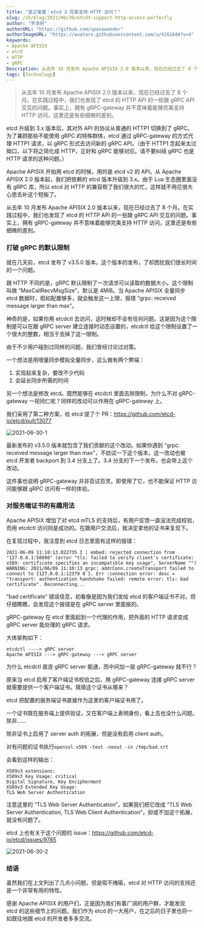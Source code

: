 ```yaml
---
title: "差之毫厘：etcd 3 完美支持 HTTP 访问？"
slug: /zh/blog/2021/06/30/etcd3-support-http-access-perfectly
author: "罗泽轩"
authorURL: "https://github.com/spacewander"
authorImageURL: "https://avatars.githubusercontent.com/u/4161644?v=4"
keywords:
- Apache APISIX
- etcd
- HTTP
- gRPC
Description: 从去年 10 月发布 Apache APISIX 2.0 版本以来，现在已经过去了 8 个月。在实践过程中，我们也发现了 etcd 的 HTTP API 的一些跟 gRPC API 交互的问题。事实上，拥有 gRPC-gateway 并不意味着能够完美支持 HTTP 访问，这里还是有些细微的差别。
tags: [Technology]
---
```


> 从去年 10 月发布 Apache APISIX 2.0 版本以来，现在已经过去了 8 个月。在实践过程中，我们也发现了 etcd 的 HTTP API 的一些跟 gRPC API 交互的问题。事实上，拥有 gRPC-gateway 并不意味着能够完美支持 HTTP 访问，这里还是有些细微的差别。

<!--truncate-->

etcd 升级到 3.x 版本后，其对外 API 的协议从普通的 HTTP1 切换到了 gRPC。为了兼顾那些不能使用 gRPC 的特殊群体，etcd 通过 gRPC-gateway 的方式代理 HTTP1 请求，以 gRPC 形式去访问新的 gRPC API。（由于 HTTP1 念起来太过拗口，以下将之简化成 HTTP，正好和 gRPC 能够对应。请不要纠结 gRPC 也是 HTTP 请求的这种问题。）

Apache APISIX 开始用 etcd 的时候，用的是 etcd v2 的 API。从 Apache APISIX 2.0 版本起，我们把依赖的 etcd 版本升级到 3.x。由于 Lua 生态圈里面没有 gRPC 库，所以 etcd 对 HTTP 的兼容帮了我们很大的忙，这样就不用花很大心思去补这个短板了。

从去年 10 月发布 Apache APISIX 2.0 版本以来，现在已经过去了 8 个月。在实践过程中，我们也发现了 etcd 的 HTTP API 的一些跟 gRPC API 交互的问题。事实上，拥有 gRPC-gateway 并不意味着能够完美支持 HTTP 访问，这里还是有些细微的差别。

### 打破 gRPC 的默认限制

就在几天前，etcd 发布了 v3.5.0 版本。这个版本的发布，了却困扰我们很长时间的一个问题。

跟 HTTP 不同的是，gRPC 默认限制了一次请求可以读取的数据大小。这个限制叫做 “MaxCallRecvMsgSize”，默认是 4MiB。当 Apache APISIX 全量同步 etcd 数据时，假如配置够多，就会触发这一上限，报错 “grpc: received message larger than max”。

神奇的是，如果你用 etcdctl 去访问，这时候却不会有任何问题。这是因为这个限制是可以在跟 gRPC server 建立连接时动态设置的，etcdctl 给这个限制设置了一个很大的整数，相当于去掉了这一限制。

由于不少用户碰到过同样的问题，我们曾经讨论过对策。

一个想法是用增量同步模拟全量同步，这么做有两个弊端：

1. 实现起来复杂，要改不少代码
2. 会延长同步所需的时间

另一个想法是修改 etcd。既然能够在 etcdctl 里面去除限制，为什么不对 gRPC-gateway 一视同仁呢？同样的改动可以作用在 gRPC-gateway 上。

我们采用了第二种方案，给 etcd 提了个 PR：https://github.com/etcd-io/etcd/pull/13077

![2021-06-30-1](https://static.apiseven.com/202108/1639465584634-26435c89-3e1c-4fb9-b094-057fce0f769d.png)

最新发布的 v3.5.0 版本就包含了我们贡献的这个改动。如果你遇到 “grpc: received message larger than max”，不妨试一下这个版本。这一改动也被 etcd 开发者 backport 到 3.4 分支上了。3.4 分支的下一个发布，也会带上这个改动。

这件事也说明 gRPC-gateway 并非百试百灵。即使用了它，也不能保证 HTTP 访问能够跟 gRPC 访问有一样的体验。

### 对服务端证书的有趣用法

Apache APISIX 增加了对 etcd mTLS 的支持后，有用户反馈一直没法完成校验，而用 etcdctl 访问则是成功的。在跟用户交流后，我决定拿他的证书来复现下。

在复现过程中，我注意到 etcd 日志里面有这样的报错：

``` text
2021-06-09 11:10:13.022735 I | embed: rejected connection from "127.0.0.1:50898" (error "tls: failed to verify client's certificate: x509: certificate specifies an incompatible key usage", ServerName "")
WARNING: 2021/06/09 11:10:13 grpc: addrConn.createTransport failed to connect to {127.0.0.1:12379 0 }. Err :connection error: desc = "transport: authentication handshake failed: remote error: tls: bad certificate". Reconnecting...
```

“bad certificate” 错误信息，初看像是因为我们发给 etcd 的客户端证书不对。但仔细瞧瞧，会发现这个报错是在 gRPC server 里面报的。

gRPC-gateway 在 etcd 里面起到一个代理的作用，把外面的 HTTP 请求变成 gRPC server 能处理的 gRPC 请求。

大体架构如下：

```text
etcdctl ----> gRPC server
Apache APISIX ---> gRPC-gateway ---> gRPC server
```

为什么 etcdctl 直连 gRPC server 能通，而中间加一层 gRPC-gateway 就不行？

原来当 etcd 启用了客户端证书校验之后，用 gRPC-gateway 连接 gRPC server 就需要提供一个客户端证书。猜猜这个证书从哪来？

etcd 把配置的服务端证书直接作为这里的客户端证书用了。

一个证书既在服务端上提供验证，又在客户端上表明身份，看上去也没什么问题。除非……

除非证书上启用了 server auth 的拓展，但是没有启用 client auth。

对有问题的证书执行`openssl x509 -text -noout -in /tmp/bad.crt`

会看到这样的输出：

```text
X509v3 extensions:
X509v3 Key Usage: critical
Digital Signature, Key Encipherment
X509v3 Extended Key Usage:
TLS Web Server Authentication
```

注意这里的 “TLS Web Server Authentication”，如果我们把它改成 “TLS Web Server Authentication, TLS Web Client Authentication”，抑或不加这个拓展，就没有问题了。

etcd 上也有关于这个问题的 issue：https://github.com/etcd-io/etcd/issues/9785

![2021-06-30-2](https://static.apiseven.com/202108/1639465662863-30bc4fa9-8b7c-47d9-a73e-810bd690a588.png)

### 结语

虽然我们在上文列出了几点小问题，但是瑕不掩瑜，etcd 对 HTTP 访问的支持还是一个非常有用的特性。

感谢 Apache APISIX 的用户们，正是因为我们有着广阔的用户群，才能发现 etcd 的这些细节上的问题。我们作为 etcd 的一大用户，在之后的日子里也将一如既往地跟 etcd 的开发者多多交流。
